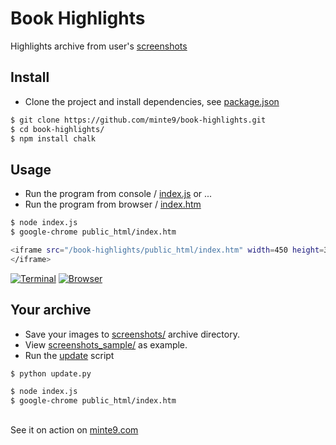# Book Highlights

Highlights archive from user's [screenshots](https://github.com/minte9/book-highlights/tree/main/files_archive/)

## Install

- Clone the project and install dependencies, see [package.json](https://github.com/minte9/book-highlights/blob/main/package-lock.json)

~~~sh
$ git clone https://github.com/minte9/book-highlights.git
$ cd book-highlights/
$ npm install chalk
~~~

## Usage

- Run the program from console / [index.js](https://github.com/minte9/book-highlights/blob/main/index.js) or ...
- Run the program from browser / [index.htm](https://github.com/minte9/book-highlights/blob/main/public_html/index.htm)

~~~sh
$ node index.js
$ google-chrome public_html/index.htm 
~~~

~~~sh
<iframe src="/book-highlights/public_html/index.htm" width=450 height=350 frameborder=0 scrolling=no>
</iframe>
~~~

[![Terminal](https://www.minte9.com/lib/images/github/book-highlights/highlight_02.png)](https://www.minte9.com)
[![Browser](https://www.minte9.com/lib/images/github/book-highlights/m9_06.png)](https://www.minte9.com)

## Your archive

- Save your images to [screenshots/](https://github.com/minte9/book-highlights/tree/main/files_archive/screenshots) archive directory.
- View [screenshots_sample/](https://github.com/minte9/book-highlights/tree/main/files_archive/screenshots_sample) as example.
- Run the [update](https://github.com/minte9/book-highlights/blob/main/update.py) script

~~~sh
$ python update.py
~~~
~~~sh
$ node index.js
$ google-chrome public_html/index.htm 
~~~
##

See it on action on [minte9.com](https://www.minte9.com)

